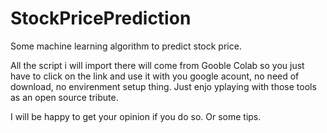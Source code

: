 # StockPricePrediction
Some machine learning algorithm to predict stock price. 

All the script i will import there will come from Gooble Colab so you just have to click on the link and use it with you google acount, no need of download, no envirenment setup thing. Just enjo yplaying with those tools as an open source tribute.

I will be happy to get your opinion if you do so. Or some tips.
